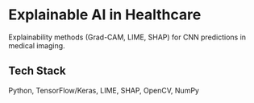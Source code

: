 # Explainable AI in Healthcare

Explainability methods (Grad-CAM, LIME, SHAP) for CNN predictions in medical imaging.

## Tech Stack
Python, TensorFlow/Keras, LIME, SHAP, OpenCV, NumPy
